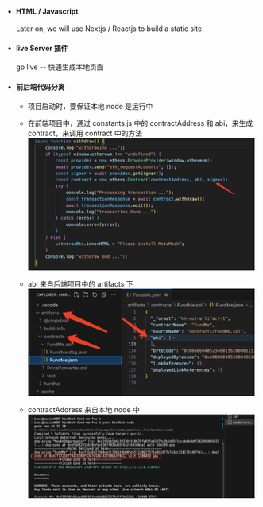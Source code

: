 -   #### HTML / Javascript

    Later on, we will use Nextjs / Reactjs to build a static site.

-   #### live Server 插件

    go live -- 快速生成本地页面

-   #### 前后端代码分离

    -   项目启动时，要保证本地 node 是运行中

    -   在前端项目中，通过 constants.js 中的 contractAddress 和 abi，来生成 contract，来调用 contract 中的方法
        ![alt text](image-20240707213645776.png)

    -   abi 来自后端项目中的 artifacts 下
        ![alt text](abi.png)

    -   contractAddress 来自本地 node 中
        ![alt text](address.png)

